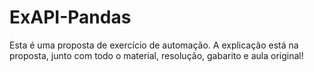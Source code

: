 # ExAPI-Pandas
Esta é uma proposta de exercício de automação. A explicação está na proposta, junto com todo o material, resolução, gabarito e aula original!
